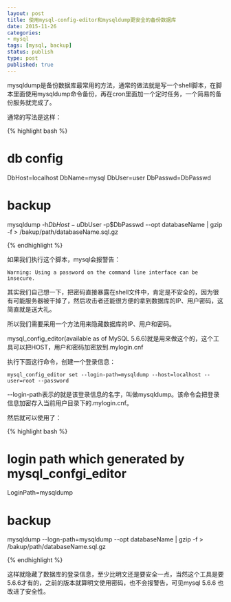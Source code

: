 ```yaml
---
layout: post
title: 使用mysql-config-editor和mysqldump更安全的备份数据库
date: 2015-11-26
categories:
- mysql
tags: [mysql, backup]
status: publish
type: post
published: true
---
```


mysqldump是备份数据库最常用的方法，通常的做法就是写一个shell脚本，在脚本里面使用mysqldump命令备份，再在cron里面加一个定时任务，一个简易的备份服务就完成了。

通常的写法是这样：

{% highlight bash %}

# db config
DbHost=localhost
DbName=mysql
DbUser=user
DbPasswd=DbPasswd

# backup 
mysqldump -h$DbHost -u$DbUser -p$DbPasswd --opt databaseName | gzip -f > /bakup/path/databaseName.sql.gz

{% endhighlight %}

如果我们执行这个脚本，mysql会报警告：

    Warning: Using a password on the command line interface can be insecure.
  
其实我们自己想一下，把密码直接暴露在shell文件中，肯定是不安全的，因为很有可能服务器被干掉了，然后攻击者还能很方便的拿到数据库的IP、用户密码，这简直就是送大礼。


所以我们需要采用一个方法用来隐藏数据库的IP、用户和密码。

mysql_config_editor(available as of MySQL 5.6.6)就是用来做这个的，这个工具可以把HOST，用户和密码加密放到.mylogin.cnf 

执行下面这行命令，创建一个登录信息：

    mysql_config_editor set --login-path=mysqldump --host=localhost --user=root --password

--login-path表示的就是该登录信息的名字，叫做mysqldump。该命令会把登录信息加密存入当前用户目录下的.mylogin.cnf。

然后就可以使用了：

{% highlight bash %}

# login path which generated by mysql_confgi_editor
LoginPath=mysqldump 

# backup 
mysqldump --logn-path=mysqldump --opt databaseName | gzip -f > /bakup/path/databaseName.sql.gz

{% endhighlight %}

这样就隐藏了数据库的登录信息，至少比明文还是要安全一点，当然这个工具是要5.6.6才有的，之前的版本就算明文使用密码，也不会报警告，可见mysql 5.6.6 也改进了安全性。


